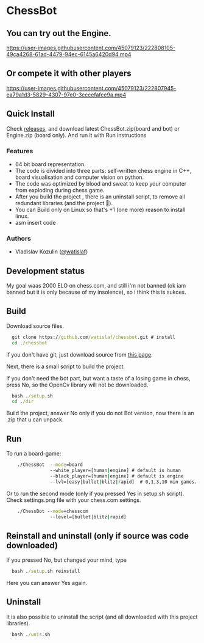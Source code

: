 # ChessBot 

## You can try out the Engine.
  

https://user-images.githubusercontent.com/45079123/222808105-49ca4268-61ad-4479-94ec-6145a6420d94.mp4


## Or compete it with other players


https://user-images.githubusercontent.com/45079123/222807945-ea79a1d3-5829-4307-97e0-3cccefafce9a.mp4


  
## Quick Install 

Check [releases](https://github.com/watislaf/chessbot/releases), and download latest ChessBot.zip(board and bot) or Engine.zip (board only). And run it with Run instructions 

### Features
* 64 bit board representation. 
* The code is divided into three parts: self-written chess engine in C++, board
  visualisation and computer vision on python.
* The code was optimized by blood and sweat to keep your computer from exploding
  during chess game.
* After you build the project , there is an uninstall script, to remove all
  redundant libraries (and the project 🥲).
* You can Build only on Linux so that's +1 (one more) reason to
  install linux.
* asm insert code

### Authors

* Vladislav Kozulin ([@watislaf](https://github.com/watislaf))

## Development status

My goal waas 2000 ELO on chess.com, and still i'm not banned (ok iam banned but it is only because of my insolence), so i think this is sukces.

## Build 

Download source files.

```bat
  git clone https://github.com/watislaf/chessbot.git # install
  cd ./chessbot
```
if you don't have git, just download source from [this page](https://github.com/watislaf/chessbot/releases/tag/V1.0.1600Elo).

Next, there is a small script to build the project.

If you don't need the bot part, but want a taste of a losing game in chess,
press No, so the OpenCv library will not be downloaded.

```bat
  bash ./setup.sh    
  cd ./dir
```
 Build the project, answer No only if you do not Bot version, now there is an .zip that u can unpack.
 

## Run

To run a board-game:

```bat
    ./ChessBot  --mode=board 
                --white_player=[human|engine] # default is human
                --black_player=[human|engine] # default is engine
                --lvl=[easy|bullet|blitz|rapid]  # 0,1,3,10 min games. default is bullet
```

Or to run the second mode (only if you pressed Yes in setup.sh script). Check settings.png file with your chess.com settings.

```bat
    ./ChessBot --mode=chesscom                 
                --level=[bullet|blitz|rapid]  
```

## Reinstall and uninstall (only if source was code downloaded)

If you pressed No, but changed your mind, type

```bat
  bash ./setup.sh reinstall 
```
Here you can answer Yes again.

## Uninstall
It is also possible to uninstall the script (and all downloaded with this
project libraries).   

```bat
  bash ./unis.sh  
```
